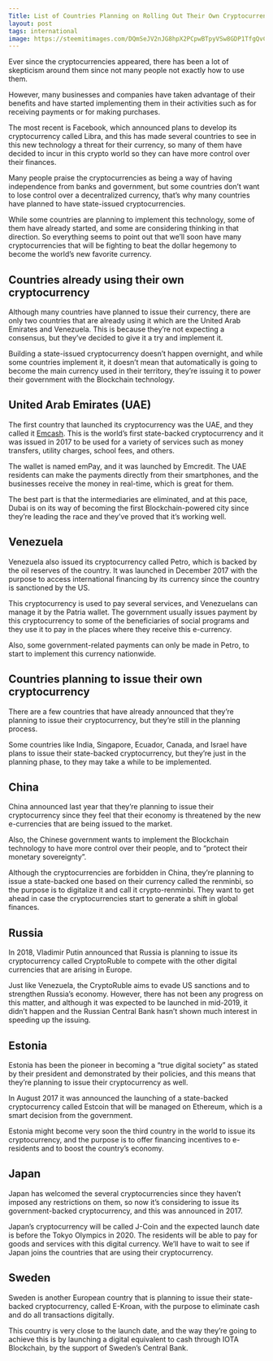 ```yaml
---
Title: List of Countries Planning on Rolling Out Their Own Cryptocurrencies
layout: post
tags: international
image: https://steemitimages.com/DQmSeJV2nJG8hpX2PCpwBTpyVSw8GDP1TfgQvCJxuZXoshv/Crypto-race-header.jpg
---
```

Ever since the cryptocurrencies appeared, there has been a lot of skepticism around them since not many people not exactly how to use them.

However, many businesses and companies have taken advantage of their benefits and have started implementing them in their activities such as for receiving payments or for making purchases.

The most recent is Facebook, which announced plans to develop its cryptocurrency called Libra, and this has made several countries to see in this new technology a threat for their currency, so many of them have decided to incur in this crypto world so they can have more control over their finances.

Many people praise the cryptocurrencies as being a way of having independence from banks and government, but some countries don’t want to lose control over a decentralized currency, that’s why many countries have planned to have state-issued cryptocurrencies.

While some countries are planning to implement this technology, some of them have already started, and some are considering thinking in that direction. So everything seems to point out that we’ll soon have many cryptocurrencies that will be fighting to beat the dollar hegemony to become the world’s new favorite currency.

## Countries already using their own cryptocurrency

Although many countries have planned to issue their currency, there are only two countries that are already using it which are the United Arab Emirates and Venezuela. This is because they’re not expecting a consensus, but they’ve decided to give it a try and implement it.

Building a state-issued cryptocurrency doesn’t happen overnight, and while some countries implement it, it doesn’t mean that automatically is going to become the main currency used in their territory, they’re issuing it to power their government with the Blockchain technology.

## United Arab Emirates (UAE)

The first country that launched its cryptocurrency was the UAE, and they called it [Emcash](https://www.ccn.com/dubai-to-launch-blockchain-payments-with-state-digital-currency-emcash/). This is the world’s first state-backed cryptocurrency and it was issued in 2017 to be used for a variety of services such as money transfers, utility charges, school fees, and others.

The wallet is named emPay, and it was launched by Emcredit. The UAE residents can make the payments directly from their smartphones, and the businesses receive the money in real-time, which is great for them.

The best part is that the intermediaries are eliminated, and at this pace, Dubai is on its way of becoming the first Blockchain-powered city since they’re leading the race and they’ve proved that it’s working well.

## Venezuela

Venezuela also issued its cryptocurrency called Petro, which is backed by the oil reserves of the country. It was launched in December 2017 with the purpose to access international financing by its currency since the country is sanctioned by the US.

This cryptocurrency is used to pay several services, and Venezuelans can manage it by the Patria wallet. The government usually issues payment by this cryptocurrency to some of the beneficiaries of social programs and they use it to pay in the places where they receive this e-currency.

Also, some government-related payments can only be made in Petro, to start to implement this currency nationwide.

## Countries planning to issue their own cryptocurrency

There are a few countries that have already announced that they’re planning to issue their cryptocurrency, but they’re still in the planning process.

Some countries like India, Singapore, Ecuador, Canada, and Israel have plans to issue their state-backed cryptocurrency, but they’re just in the planning phase, to they may take a while to be implemented.

## China

China announced last year that they’re planning to issue their cryptocurrency since they feel that their economy is threatened by the new e-currencies that are being issued to the market.

Also, the Chinese government wants to implement the Blockchain technology to have more control over their people, and to “protect their monetary sovereignty”.

Although the cryptocurrencies are forbidden in China, they’re planning to issue a state-backed one based on their currency called the renminbi, so the purpose is to digitalize it and call it crypto-renminbi. They want to get ahead in case the cryptocurrencies start to generate a shift in global finances.

## Russia

In 2018, Vladimir Putin announced that Russia is planning to issue its cryptocurrency called CryptoRuble to compete with the other digital currencies that are arising in Europe.

Just like Venezuela, the CryptoRuble aims to evade US sanctions and to strengthen Russia’s economy. However, there has not been any progress on this matter, and although it was expected to be launched in mid-2019, it didn’t happen and the Russian Central Bank hasn’t shown much interest in speeding up the issuing.

## Estonia

Estonia has been the pioneer in becoming a “true digital society” as stated by their president and demonstrated by their policies, and this means that they’re planning to issue their cryptocurrency as well.

In August 2017 it was announced the launching of a state-backed cryptocurrency called Estcoin that will be managed on Ethereum, which is a smart decision from the government.

Estonia might become very soon the third country in the world to issue its cryptocurrency, and the purpose is to offer financing incentives to e-residents and to boost the country’s economy.

## Japan

Japan has welcomed the several cryptocurrencies since they haven’t imposed any restrictions on them, so now it’s considering to issue its government-backed cryptocurrency, and this was announced in 2017.

Japan’s cryptocurrency will be called J-Coin and the expected launch date is before the Tokyo Olympics in 2020. The residents will be able to pay for goods and services with this digital currency. We’ll have to wait to see if Japan joins the countries that are using their cryptocurrency.

## Sweden

Sweden is another European country that is planning to issue their state-backed cryptocurrency, called E-Kroan, with the purpose to eliminate cash and do all transactions digitally.

This country is very close to the launch date, and the way they’re going to achieve this is by launching a digital equivalent to cash through IOTA Blockchain, by the support of Sweden’s Central Bank.

